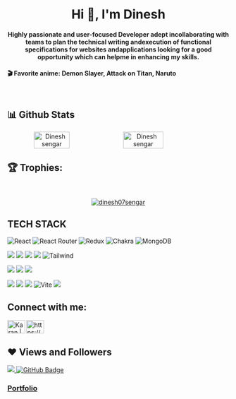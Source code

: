<h1 align="center" >Hi 👋, I'm Dinesh</h1>
<h4 align="center">
Highly passionate and user-focused Developer adept incollaborating with teams to plan the technical writing andexecution of functional specifications for websites andapplications looking for a good opportunity which can helpme in enhancing my skills.
</h4>


<h4 >🎬 Favorite anime: Demon Slayer, Attack on Titan, Naruto</h4>


<br/>


## 📊 Github Stats
<div align="center" style="display: flex; flex-wrap: nowrap;">
    <img width="40%" src="https://github-readme-stats.vercel.app/api?username=dinesh07sengar&count_private=true&show_icons=true&theme=onedark" alt="Dinesh sengar" />
    <img width="42.4%" src="http://github-readme-streak-stats.herokuapp.com?user=dinesh07sengar&theme=onedark&date_format=M%20j%5B%2C%20Y%5D" alt="Dinesh sengar" />
    
</div>

## 🏆 Trophies:
<br/>
<p align="center"> <a href="https://github.com/ryo-ma/github-profile-trophy"><img src="https://github-profile-trophy.vercel.app/?username=dinesh07sengar&theme=onedark" alt="dinesh07sengar" /></a> </p>

## TECH STACK

![React](https://img.shields.io/badge/react-%2320232a.svg?style=for-the-badge&logo=react&logoColor=%2361DAFB) ![React Router](https://img.shields.io/badge/React_Router-CA4245?style=for-the-badge&logo=react-router&logoColor=white) ![Redux](https://img.shields.io/badge/redux-%23593d88.svg?style=for-the-badge&logo=redux&logoColor=white) ![Chakra](https://img.shields.io/badge/chakra-%234ED1C5.svg?style=for-the-badge&logo=chakraui&logoColor=white) ![MongoDB](https://img.shields.io/badge/MongoDB-%234ea94b.svg?style=for-the-badge&logo=mongodb&logoColor=white)

<img src="https://img.shields.io/badge/HTML5-E34F26?style=for-the-badge&logo=html5&logoColor=white"/> <img src="https://img.shields.io/badge/CSS3-1572B6?style=for-the-badge&logo=css3&logoColor=white"/> <img src="https://img.shields.io/badge/JavaScript-323330?style=for-the-badge&logo=javascript&logoColor=F7DF1E"/> <img src="https://img.shields.io/badge/Bootstrap-563D7C?style=for-the-badge&logo=bootstrap&logoColor=white"/>  ![Tailwind](https://img.shields.io/badge/Tailwind_CSS-38B2AC?style=for-the-badge&logo=tailwind-css&logoColor=white)


<img src="https://img.shields.io/badge/Node.js-339933?style=for-the-badge&logo=nodedotjs&logoColor=white"/> <img src="https://img.shields.io/badge/Express.js-000000?style=for-the-badge&logo=express&logoColor=white"/>  <img src="https://img.shields.io/badge/java-%23ED8B00.svg?style=for-the-badge&logo=java&logoColor=white"/>


<img src="https://img.shields.io/badge/npm-CB3837?style=for-the-badge&logo=npm&logoColor=white"/> <img src="https://img.shields.io/badge/GitHub-100000?style=for-the-badge&logo=github&logoColor=white"/>  <img src="https://img.shields.io/badge/GIT-E44C30?style=for-the-badge&logo=git&logoColor=white"/> ![Vite](https://img.shields.io/badge/vite-%23646CFF.svg?style=for-the-badge&logo=vite&logoColor=white) <img src= "https://miro.medium.com/v2/resize:fit:1200/1*8T7pwamc162n_dR8caUJwA.jpeg"/>


## Connect with me:
<p align="left">  
<a href="https://www.linkedin.com/in/dinesh-sengar-199a98201/" target="blank"><img align="center" src="https://raw.githubusercontent.com/rahuldkjain/github-profile-readme-generator/master/src/images/icons/Social/linked-in-alt.svg" alt="https://www.linkedin.com/in/dinesh-sengar-199a98201/" height="30" width="40" /></a> 
<!-- <a href="https://twitter.com/DineshSengar007" target="blank"><img align="center" src="https://raw.githubusercontent.com/rahuldkjain/github-profile-readme-generator/master/src/images/icons/Social/twitter.svg" alt="https://twitter.com/fullstuckVishal" height="30" width="40" /></a> -->
<a href="https://www.instagram.com/dinesh_sengar_/" target="_blank"><img align="left" alt="Karan | Instagram" src="https://skillicons.dev/icons?i=instagram" height="30" width="40" /></a>

</p>

## ❤ Views and Followers

<a href="https://github.com/dinesh07sengar/github-profile-views-counter">
    <img src="https://komarev.com/ghpvc/?username=dinesh07sengar">
</a>
<a href="https://github.com/dinesh07sengar?tab=followers"><img src="https://img.shields.io/github/followers/dinesh07sengar?label=Followers&style=social" alt="GitHub Badge"></a>

### [Portfolio](https://dinesh07sengar.github.io/) 








<!-- - 👋 Hi, I’m @dinesh07sengar
- 👀 I’m interested in Web Development
- 🌱 I’m currently learning ReactJs And Many Exciting things that Can do wonders... -->





<!--
**dinesh07sengar/dinesh07sengar** is a ✨ _special_ ✨ repository because its `README.md` (this file) appears on your GitHub profile.

Here are some ideas to get you started:

- 🔭 I’m currently working on ...
- 🌱 I’m currently learning ...
- 👯 I’m looking to collaborate on ...
- 🤔 I’m looking for help with ...
- 💬 Ask me about ...
- 📫 How to reach me: ...
- 😄 Pronouns: ...
- ⚡ Fun fact: ...
-->
